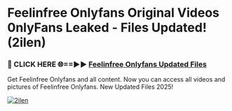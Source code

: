 # Feelinfree Onlyfans Original Videos 0nlyFans Leaked - Files Updated! (2ilen)

<h3>🔴 CLICK HERE 🌐==►► <a href="https://tinyurl.com/ehrbuxhb" rel="nofollow">Feelinfree Onlyfans Updated Files</a></h3>

Get Feelinfree Onlyfans and all content. Now you can access all videos and pictures of Feelinfree Onlyfans. New Updated Files 2025!

[![2ilen](https://i.imgur.com/lVYEuWS.gif)](https://tinyurl.com/ehrbuxhb)
